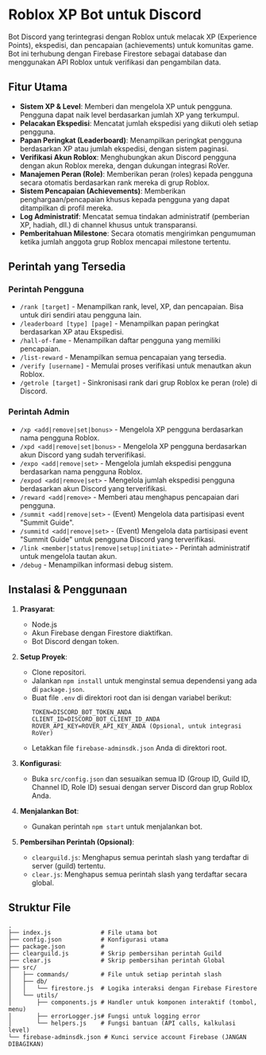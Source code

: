 # Roblox XP Bot untuk Discord

Bot Discord yang terintegrasi dengan Roblox untuk melacak XP (Experience Points), ekspedisi, dan pencapaian (achievements) untuk komunitas game. Bot ini terhubung dengan Firebase Firestore sebagai database dan menggunakan API Roblox untuk verifikasi dan pengambilan data.

## Fitur Utama

  * **Sistem XP & Level**: Memberi dan mengelola XP untuk pengguna. Pengguna dapat naik level berdasarkan jumlah XP yang terkumpul.
  * **Pelacakan Ekspedisi**: Mencatat jumlah ekspedisi yang diikuti oleh setiap pengguna.
  * **Papan Peringkat (Leaderboard)**: Menampilkan peringkat pengguna berdasarkan XP atau jumlah ekspedisi, dengan sistem paginasi.
  * **Verifikasi Akun Roblox**: Menghubungkan akun Discord pengguna dengan akun Roblox mereka, dengan dukungan integrasi RoVer.
  * **Manajemen Peran (Role)**: Memberikan peran (roles) kepada pengguna secara otomatis berdasarkan rank mereka di grup Roblox.
  * **Sistem Pencapaian (Achievements)**: Memberikan penghargaan/pencapaian khusus kepada pengguna yang dapat ditampilkan di profil mereka.
  * **Log Administratif**: Mencatat semua tindakan administratif (pemberian XP, hadiah, dll.) di channel khusus untuk transparansi.
  * **Pemberitahuan Milestone**: Secara otomatis mengirimkan pengumuman ketika jumlah anggota grup Roblox mencapai milestone tertentu.

## Perintah yang Tersedia

### Perintah Pengguna

  * `/rank [target]` - Menampilkan rank, level, XP, dan pencapaian. Bisa untuk diri sendiri atau pengguna lain.
  * `/leaderboard [type] [page]` - Menampilkan papan peringkat berdasarkan XP atau Ekspedisi.
  * `/hall-of-fame` - Menampilkan daftar pengguna yang memiliki pencapaian.
  * `/list-reward` - Menampilkan semua pencapaian yang tersedia.
  * `/verify [username]` - Memulai proses verifikasi untuk menautkan akun Roblox.
  * `/getrole [target]` - Sinkronisasi rank dari grup Roblox ke peran (role) di Discord.

### Perintah Admin

  * `/xp <add|remove|set|bonus>` - Mengelola XP pengguna berdasarkan nama pengguna Roblox.
  * `/xpd <add|remove|set|bonus>` - Mengelola XP pengguna berdasarkan akun Discord yang sudah terverifikasi.
  * `/expo <add|remove|set>` - Mengelola jumlah ekspedisi pengguna berdasarkan nama pengguna Roblox.
  * `/expod <add|remove|set>` - Mengelola jumlah ekspedisi pengguna berdasarkan akun Discord yang terverifikasi.
  * `/reward <add|remove>` - Memberi atau menghapus pencapaian dari pengguna.
  * `/summit <add|remove|set>` - (Event) Mengelola data partisipasi event "Summit Guide".
  * `/summitd <add|remove|set>` - (Event) Mengelola data partisipasi event "Summit Guide" untuk pengguna Discord yang terverifikasi.
  * `/link <member|status|remove|setup|initiate>` - Perintah administratif untuk mengelola tautan akun.
  * `/debug` - Menampilkan informasi debug sistem.

## Instalasi & Penggunaan

1.  **Prasyarat**:

      * Node.js
      * Akun Firebase dengan Firestore diaktifkan.
      * Bot Discord dengan token.

2.  **Setup Proyek**:

      * Clone repositori.
      * Jalankan `npm install` untuk menginstal semua dependensi yang ada di `package.json`.
      * Buat file `.env` di direktori root dan isi dengan variabel berikut:
        ```
        TOKEN=DISCORD_BOT_TOKEN_ANDA
        CLIENT_ID=DISCORD_BOT_CLIENT_ID_ANDA
        ROVER_API_KEY=ROVER_API_KEY_ANDA (Opsional, untuk integrasi RoVer)
        ```
      * Letakkan file `firebase-adminsdk.json` Anda di direktori root.

3.  **Konfigurasi**:

      * Buka `src/config.json` dan sesuaikan semua ID (Group ID, Guild ID, Channel ID, Role ID) sesuai dengan server Discord dan grup Roblox Anda.

4.  **Menjalankan Bot**:

      * Gunakan perintah `npm start` untuk menjalankan bot.

5.  **Pembersihan Perintah (Opsional)**:

      * `clearguild.js`: Menghapus semua perintah slash yang terdaftar di server (guild) tertentu.
      * `clear.js`: Menghapus semua perintah slash yang terdaftar secara global.

## Struktur File

```
.
├── index.js              # File utama bot
├── config.json           # Konfigurasi utama
├── package.json          #
├── clearguild.js         # Skrip pembersihan perintah Guild
├── clear.js              # Skrip pembersihan perintah Global
├── src/
│   ├── commands/         # File untuk setiap perintah slash
│   ├── db/
│   │   └── firestore.js  # Logika interaksi dengan Firebase Firestore
│   └── utils/
│       ├── components.js # Handler untuk komponen interaktif (tombol, menu)
│       ├── errorLogger.js# Fungsi untuk logging error
│       └── helpers.js    # Fungsi bantuan (API calls, kalkulasi level)
└── firebase-adminsdk.json # Kunci service account Firebase (JANGAN DIBAGIKAN)
```

